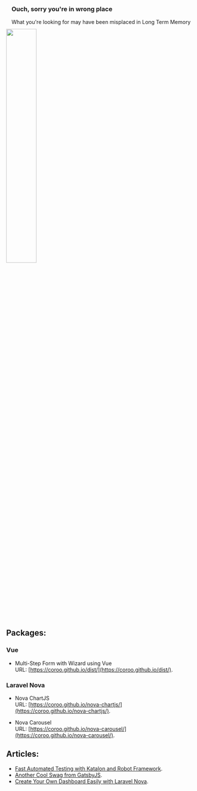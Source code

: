 <div style="float:right;margin:0 10px 10px 0; margin-top:20%">
  <h3>Ouch, sorry you're in wrong place</h3>
What you're looking for may have been misplaced in Long Term Memory
</div>

<img style="margin:0 10px 10px 0" src="https://octodex.github.com/images/yaktocat.png" width="40%">

## Packages:

### Vue
- Multi-Step Form with Wizard using Vue
  <br/>URL: [https://coroo.github.io/dist/](https://coroo.github.io/dist/).
 
### Laravel Nova
- Nova ChartJS
  <br/>URL: [https://coroo.github.io/nova-chartjs/](https://coroo.github.io/nova-chartjs/).
 
- Nova Carousel
  <br/>URL: [https://coroo.github.io/nova-carousel/](https://coroo.github.io/nova-carousel/).
  
## Articles:

- [Fast Automated Testing with Katalon and Robot Framework](https://medium.com/@coroo.wicaksono/fast-automated-testing-with-katalon-and-robot-framework-579b5bf00).
- [Another Cool Swag from GatsbyJS](https://medium.com/@coroo.wicaksono/another-cool-swag-from-gatsbyjs-8e8f1122582d).
- [Create Your Own Dashboard Easily with Laravel Nova](https://medium.com/@coroo.wicaksono/create-your-own-dashboard-easily-with-laravel-nova-c5fe4554ba17).
